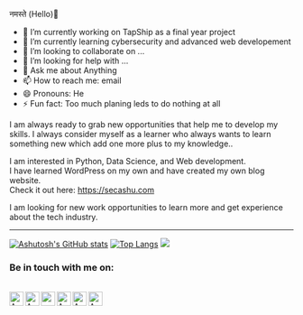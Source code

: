 नमस्ते (Hello)👋

- 🔭 I’m currently working on TapShip as a final year project
- 🌱 I’m currently learning cybersecurity and advanced web developement
- 👯 I’m looking to collaborate on ...
- 🤔 I’m looking for help with ...
- 💬 Ask me about Anything
- 📫 How to reach me: email
- 😄 Pronouns: He
- ⚡ Fun fact: Too much planing leds to do nothing at all


I am always ready to grab new opportunities that help me to develop my skills. I always consider myself as a learner who always wants to learn something new which add one more plus to my knowledge..<br>

I am interested in Python, Data Science, and Web development.<br>
I have learned WordPress on my own and have created my own blog website.<br>
Check it out here: https://secashu.com<br>

I am looking for new work opportunities to learn more and get experience about the tech industry.
<hr>

[![Ashutosh's GitHub stats](https://github-readme-stats.vercel.app/api?username=secashu&show_icons=true&theme=Gradient)](https://github.com/secashu/github-readme-stats)
[![Top Langs](https://github-readme-stats.vercel.app/api/top-langs/?username=anuraghazra&layout=compact)](https://github.com/anuraghazra/github-readme-stats)
![](https://visitor-badge.glitch.me/badge?page_id=secashu.secashu)


<h3><b>Be in touch with me on:</b></h3><br>
<a href="https://www.linkedin.com/in/secashu/">
  <img align="left" alt="Ashutosh Kumar| Linkedin" width="25px" src="https://www.flaticon.com/svg/static/icons/svg/174/174857.svg" />
</a>
<a href="https://https://github.com/secashu/">
  <img align="left" alt="Ashutosh Kumar| Github" width="25px" src="https://www.flaticon.com/svg/static/icons/svg/733/733553.svg" />
</a>
<a href="https://secashu.com">
  <img align="left" alt="secashu| Blog" width="25px" src="https://www.flaticon.com/svg/static/icons/svg/1187/1187544.svg" />
</a>
<a href="https://twitter.com/ashutosh.hack/">
  <img align="left" alt="Ashutosh Kumar| Twitter" width="25px" src="https://www.flaticon.com/svg/static/icons/svg/1409/1409937.svg" />
 </a>
 <a href="https://www.facebook.com/ashutosh.hack">
  <img align="left" alt="Ashutosh Kumar| Facebook" width="25px" src="https://www.flaticon.com/svg/static/icons/svg/1384/1384053.svg" />
 </a>
<a href="https://www.instagram.com/ashutosh.hack/">
  <img align="left" alt="Ashutosh Kumar| Instagram" width="25px" src="https://www.flaticon.com/svg/static/icons/svg/2111/2111463.svg" />
</a>
<br> <br>
